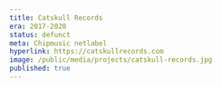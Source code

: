 ```yaml
---
title: Catskull Records
era: 2017-2020
status: defunct
meta: Chipmusic netlabel
hyperlink: https://catskullrecords.com
image: /public/media/projects/catskull-records.jpg
published: true
---
```

